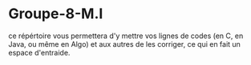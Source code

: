 # Groupe-8-M.I
ce répértoire vous permettera d'y mettre vos lignes de codes (en C, en Java, ou même en Algo) et aux autres de les corriger, ce qui en fait un espace d'entraide.
